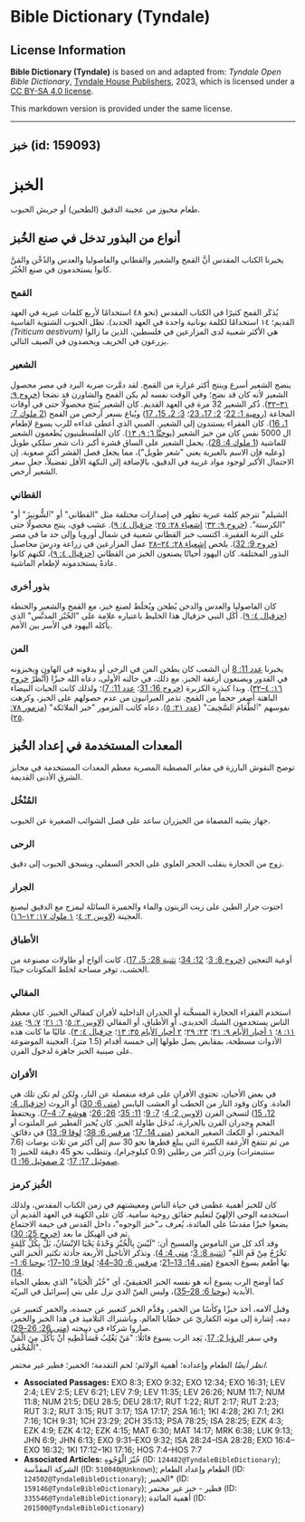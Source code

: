 # Bible Dictionary (Tyndale)

## License Information

**Bible Dictionary (Tyndale)** is based on and adapted from: _Tyndale Open Bible Dictionary_, [Tyndale House Publishers](https://tyndaleopenresources.com/), 2023, which is licensed under a [CC BY-SA 4.0 license](https://creativecommons.org/licenses/by-sa/4.0/legalcode.en).

This markdown version is provided under the same license.



--------------------------------

## خبز (id: 159093)

الخبز
=====

طعام مخبوز من عجينة الدقيق (الطحين) أو جريش الحبوب.

أنواع من البذور تدخل في صنع الخُبز
----------------------------------

يخبرنا الكتاب المقدس أنَّ القمح والشعير والقطاني والفاصوليا والعدس والدُخْن والمَنَّ كانوا يستخدمون في صنع الخُبْز.

### القمح

يُذكَر القمح كثيرًا في الكتاب المقدس (نحو ٤٨ استخدامًا لأربع كلمات عبرية في العهد القديم؛ ١٤ استخدامًا لكلمة يونانية واحدة في العهد الجديد). تظل الحبوب الشتوية القاسية *(Triticum aestivum)* هي الأكثر شعبية لدى المزارعين في فلسطين، الذين ما زالوا يزرعون في الخريف ويحصدون في الصيف التالي.

### الشعير

ينضج الشعير أسرع وينتج أكثر غزارة من القمح. لقد دمَّرت ضربة البرد في مصر محصول الشعير لأنه كان قد نضج؛ وفي الوقت نفسه لم يكن القمح والشاورن قد نضجا ([خروج ٩: ٣١–٣٢](https://ref.ly/Exod9:31-Exod9:32)). ذُكر الشعير 32 مرة في العهد القديم. كان الشعير يُنتج محصولًا حتى في أوقات المجاعة ([رومية 1: 22](https://ref.ly/Ruth1:22)؛ [2: 17، 23](https://ref.ly/Ruth2:17)؛ [3: 2، 15، 17](https://ref.ly/Ruth3:2)) ويُباع بسعر أرخص من القمح ([2 ملوك 7: 1، 16](https://ref.ly/2Kgs7:1)). كان الفقراء يستندون إلى الشعير. الصبي الذي أعطى غداءه للرب يسوع لإطعام ال 5000 نفس كان من خبز الشعير ([يوحنَّا ٦: ٩، ١٣](https://ref.ly/John6:9)). كان الفلسطينيون يُطعمون الشعير للماشية ([1 ملوك 4: 28](https://ref.ly/1Kgs4:28)). يحمل الشعير على الساق قشرة أكبر ذات شعر سلكي طويل (وعليه فإن الاسم بالعبرية يعني "شعر طويل")، مما يجعل فصل القشر أكثر صعوبة. إن الاحتمال الأكبر لوجود مواد غريبة في الدقيق، بالإضافة إلى النكهة الأقل تفضيلاً، جعل سعر الشعير أرخص.

### القطاني

"الشيلم" تترجم كلمة عبرية تظهر في إصدارات مختلفة مثل "القطاني" أو "ٱلشُّونِيزَ" أو "الكرسنة". ([خروج ٩: ٣٢](https://ref.ly/Exod9:32)؛ [إشعياء ٢٨: ٢٥](https://ref.ly/Isa28:25)؛ [حزقيال ٤: ٩](https://ref.ly/Ezek4:9)). عشب قوي، ينتج محصولًا حتى على التربة الفقيرة. اكتسب خبز القطاني شعبية في شمال أوروبا وإلى حد ما في مصر ([خروج 9: 32](https://ref.ly/Exod9:32)). يلخص [إشعياء ٢٨: ٢٤–٢٨](https://ref.ly/Isa28:24-Isa28:28) عمل المزارعين في زراعة ودرِسَ محاصيل البذور المختلفة. كان اليهود أحيانًا يصنعون الخبز من القطاني ([حزقيال ٤: ٩](https://ref.ly/Ezek4:9))، لكنهم كانوا عادةً يستخدمونه لإطعام الماشية.

### بذور أخرى

كان الفاصوليا والعدس والدخن يُطحن ويُخلَط لصنع خبز، مع القمح والشعير والحنطة ([حزقيال ٤: ٩](https://ref.ly/Ezek4:9)). أكَل النبي حزقيال هذا الخليط باعتباره علامة على "الخُبْز المدنَّس" الذي يأكله اليهود في الأسر بين الأمم.

### المن

يخبرنا [عدد 11: 8](https://ref.ly/Num11:8) أن الشعب كان يطحن المن في الرحى أو يدقونه في الهاون ويخبزونه في القدور ويصنعون أرغفة الخبز. مع ذلك، في حالته الأولى، دعاه الله خبزًا (اُنْظُرْ [خروج ١٦: ٤–٣٢](https://ref.ly/Exod16:4-Exod16:32)). وبدا كبذرة الكزبرة ([خروج 16: 31](https://ref.ly/Exod16:31)؛ [عدد 11: 7](https://ref.ly/Num11:7))؛ ولذلك كانت الحبات البيضاء الباهتة أصغر حجماً من القمح. تذمر العبرانيون من عدم حصولهم على الخبز، وكرهت نفوسهم "ٱلطَّعَامَ ٱلسَّخِيفَ" ([عدد ٢١: ٥](https://ref.ly/Num21:5)). دعاه كاتب المزمور "خبر الملائكة" ([مزمور ٧٨: ٢٥](https://ref.ly/Ps78:25)).

المعدات المستخدمة في إعداد الخُبز
---------------------------------

توضح النقوش البارزة في مقابر المصطبة المصرية معظم المعدات المستخدمة في مخابز الشرق الأدنى القديمة.

### المُنْخُل

جهاز يشبه المصفاة من الخيزران ساعد على فصل الشوائب الصغيرة عن الحبوب.

### الرحى

زوج من الحجارة ينقلب الحجر العلوي على الحجر السفلي، ويسحق الحبوب إلى دقيق.

### الجرار

احتوت جرار الطين على زيت الزيتون والماء والخميرة السائلة ليمزج مع الدقيق ليصنع العجينة ([لاويين ٢: ٤](https://ref.ly/Lev2:4)؛ [١ ملوك ١٧: ١٢–١٦](https://ref.ly/1Kgs17:12-1Kgs17:16)).

### الأطباق

أوعية التعجين ([خروج 8: 3](https://ref.ly/Exod8:3)؛ [12: 34](https://ref.ly/Exod12:34)؛ [تثنية 28: 5، 17](https://ref.ly/Deut28:5))، كانت ألواح أو طاولات مصنوعة من الخشب، توفر مساحة لخلط المكونات جيدًا.

### المقالي

استخدم الفقراء الحجارة المسخَّنة أو الجدران الداخلية لأفران كمقالي الخبيز. كان معظم الناس يستخدمون الشبك الحديدي، أو الأطباق، أو المقالي ([لاويين ٢: ٥](https://ref.ly/Lev2:5)؛ [٦: ٢١](https://ref.ly/Lev6:21)؛ [٧: ٩](https://ref.ly/Lev7:9)؛ [عدد ١١: ٨](https://ref.ly/Num11:8)؛ [١ أخبار الأيام ٩: ٣١](https://ref.ly/1Chr9:31)؛ [٢٣: ٢٩](https://ref.ly/1Chr23:29)؛ [٢ أخبار الأيام ٣٥: ١٣](https://ref.ly/2Chr35:13)؛ [حزقيال ٤: ٣](https://ref.ly/Ezek4:3)). غالبًا ما كانت هذه الأدوات مسطحة، بمقابض يصل طولها إلى خمسة أقدام (1\.5 متر). العجينة الموضوعة على صينية الخبز جاهزة لدخول الفرن.

### الأفران

في بعض الأحيان، تحتوي الأفران على غرفة منفصلة عن النار، ولكن لم تكن تلك هي العادة. وكان وقود النار من الحطب أو العشب اليابس ([متى 6: 30](https://ref.ly/Matt6:30)) أو الروث ([حزقيال 4: 12، 15](https://ref.ly/Ezek4:12)) لتسخن الفرن ([لاويين 2: 4](https://ref.ly/Lev2:4)؛ [7: 9](https://ref.ly/Lev7:9)؛ [11: 35](https://ref.ly/Lev11:35)؛ [26: 26](https://ref.ly/Lev26:26)؛ [هوشع 7: 4–7](https://ref.ly/Hos7:4-Hos7:7)). ويحتفظ الفحم وجدران الفرن بالحرارة، تُدخَل طاولة الخبز. كان يُخبز الفطير غير الملتوت أو المختمر، أو الكعك الصغير المخمر ([متى 14: 17](https://ref.ly/Matt14:17)؛ [مرقس 6: 38](https://ref.ly/Mark6:38)؛ [لوقا 9: 13](https://ref.ly/Luke9:13)) في دقائق. من ثم تنتفخ الأرغفة الكبيرة التي يبلغ قطرها نحو 30 سم إلى أكثر من ثلاث بوصات (7\.6 سنتيمترات) وتزن أكثر من رطلين (0\.9 كيلوجرام)، وتتطلب نحو 45 دقيقة للخبيز (1 [صموئيل 17: 17](https://ref.ly/1Sam17:17)؛ [2 صموئيل 16: 1](https://ref.ly/2Sam16:1)).

### الخُبز كرمز

كان للخبز أهمية عظمى في حياة الناس ومعيشتهم في زمن الكتاب المقدس، ولذلك استخدمه الوحي الإلهيّ لتعليم حقائق روحية سامية. كان على الكهنة في العهد القديم أن يضعوا خبزًا مقدسًا على المائدة، يُعرف بـ"خبز الوجوه"، داخل القدس في خيمة الاجتماع ثم في الهيكل ما بعد ([خروج 25: 30](https://ref.ly/Exod25:30)).  
وقد أكد كل من الناموس والمسيح أن: "لَيْسَ بِالْخُبْزِ وَحْدَهُ يَحْيَا الإِنْسَانُ، بَلْ بِكُلِّ كَلِمَةٍ تَخْرُجُ مِنْ فَمِ اللهِ" ([تثنية 8: 3](https://ref.ly/Deut8:3)؛ [متى 4: 4](https://ref.ly/Matt4:4)). وتذكر الأناجيل الأربعة حادثة تكثير الخبز التي بها أطعم يسوع الجموع ([متى 14: 13–21](https://ref.ly/Matt14:13-Matt14:21)؛ [مرقس 6: 30–44](https://ref.ly/Mark6:30-Mark6:44)؛ [لوقا 9: 10–17](https://ref.ly/Luke9:10-Luke9:17)؛ [يوحنا 6: 1–14](https://ref.ly/John6:1-John6:14)).  
كما أوضح الرب يسوع أنه هو نفسه الخبز الحقيقيّ، أي "خُبْز الْحَيَاة" الذي يعطي الحياة الأبدية ([يوحنا 6: 28–35](https://ref.ly/John6:28-John6:35))، وليس المنّ الذي نزل على بني إسرائيل في البريّة.

وقبل آلامه، أخذ خبزًا وكأسًا من الخمر، وقدَّم الخبز كتعبير عن جسده، والخمر كتعبير عن دمه، إشارة إلى موته الكفاريّ عن خطايا العالم. وباشتراك التلاميذ في هذا الخبز والخمر، صاروا شركاء في ذبيحته ([متى 26: 26–29](https://ref.ly/Matt26:26-Matt26:29)).  
وفي سفر [الرؤيا 2: 17](https://ref.ly/Rev2:17)، يَعِد الرب يسوع قائلًا: "مَنْ يَغْلِبُ فَسَأُعْطِيهِ أَنْ يَأْكُلَ مِنَ الْمَنِّ الْمُخْفَى".

*انظر أيضًا* الطعام وإعداده؛ أهمية الولائم؛ لحم التقدمة؛ الخمير؛ فطير غير مختمر.

* **Associated Passages:** EXO 8:3; EXO 9:32; EXO 12:34; EXO 16:31; LEV 2:4; LEV 2:5; LEV 6:21; LEV 7:9; LEV 11:35; LEV 26:26; NUM 11:7; NUM 11:8; NUM 21:5; DEU 28:5; DEU 28:17; RUT 1:22; RUT 2:17; RUT 2:23; RUT 3:2; RUT 3:15; RUT 3:17; 1SA 17:17; 2SA 16:1; 1KI 4:28; 2KI 7:1; 2KI 7:16; 1CH 9:31; 1CH 23:29; 2CH 35:13; PSA 78:25; ISA 28:25; EZK 4:3; EZK 4:9; EZK 4:12; EZK 4:15; MAT 6:30; MAT 14:17; MRK 6:38; LUK 9:13; JHN 6:9; JHN 6:13; EXO 9:31–EXO 9:32; ISA 28:24–ISA 28:28; EXO 16:4–EXO 16:32; 1KI 17:12–1KI 17:16; HOS 7:4–HOS 7:7
* **Associated Articles:** خُبْزَ الْوُجُوهِ (ID: `124482@TyndaleBibleDictionary`); الشركة المقدَّسة (ID: `510040@Unknown`); الطعام وإعداد الطعام (ID: `124502@TyndaleBibleDictionary`); الخمير* (ID: `159146@TyndaleBibleDictionary`); فطير - خبز غير مختمر (ID: `335546@TyndaleBibleDictionary`); أهمية المائدة (ID: `201500@TyndaleBibleDictionary`)

